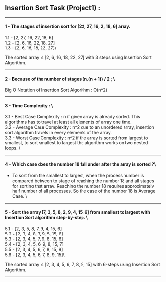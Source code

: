 ## Insertion Sort Task (Project1) :

---------------------------------------------------------------------------------------------------------------------------------------------------------------------

 #### 1 - The stages of insertion sort for [22, 27, 16, 2, 18, 6] array.
  1.1 - [2, 27, 16, 22, 18, 6]\
  1.2 - [2, 6, 16, 22, 18, 27]\
  1.3 - [2, 6, 16, 18, 22, 27]\
  
 The sorted array is [2, 6, 16, 18, 22, 27] with 3 steps using Insertion Sort Algorithm.
  
---------------------------------------------------------------------------------------------------------------------------------------------------------------------

 #### 2 - Because of the number of stages (n.(n + 1)) / 2 ; \
 Big O Notation of Insertion Sort Algorithm : O(n^2)
 
---------------------------------------------------------------------------------------------------------------------------------------------------------------------
 
 #### 3 - Time Complexity : \
  3.1 - Best Case Complexity : n if given array is already sorted. This algorithms has to travel at least all elements of array one time. \
  3.2 - Average Case Complexity : n^2 due to an unordered array, insertion sort algorithm travels in every elements of the array.\
  3.3 - Worst Case Complexity : n^2 if the array is sorted from largest to smallest, to sort smallest to largest the algorithm works on two nested loops. \
 
---------------------------------------------------------------------------------------------------------------------------------------------------------------------
 
 #### 4 - Which case does the number 18 fall under after the array is sorted ?\
 - To sort from the smallest to largest, when the process number is compared between to stage of reaching the number 18 and all stages for sorting that array. Reaching the number 18 requires approximately half number of all processes. So the case of the number 18 is Average Case. \
 
---------------------------------------------------------------------------------------------------------------------------------------------------------------------

#### 5 - Sort the array [7, 3, 5, 8, 2, 9, 4, 15, 6] from smallest to largest with Insertion Sort algorithm step-by-step. \

 5.1 - [2, 3, 5, 8, 7, 9, 4, 15, 6]\
 5.2 - [2, 3, 4, 8, 7, 9, 5, 15, 6]\
 5.3 - [2, 3, 4, 5, 7, 9, 8, 15, 6]\
 5.4 - [2, 3, 4, 5, 6, 9, 8, 15, 7]\
 5.5 - [2, 3, 4, 5, 6, 7, 8, 15, 9]\
 5.6 - [2, 3, 4, 5, 6, 7, 8, 9, 15]\
 
 The sorted array is [2, 3, 4, 5, 6, 7, 8, 9, 15] with 6-steps using Insertion Sort Algorithm.
 
 ---------------------------------------------------------------------------------------------------------------------------------------------------------------------
